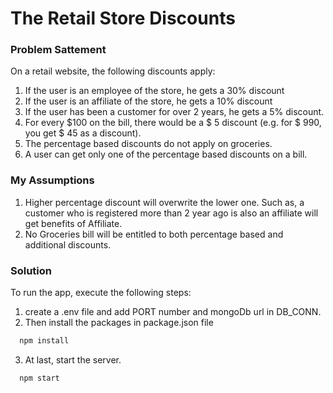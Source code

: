 # The Retail Store Discounts

### Problem Sattement

On a retail website, the following discounts apply:
1. If the user is an employee of the store, he gets a 30% discount
2. If the user is an affiliate of the store, he gets a 10% discount
3. If the user has been a customer for over 2 years, he gets a 5% discount. 
4. For every $100 on the bill, there would be a $ 5 discount (e.g. for $ 990, you get $ 45 as a discount).
5. The percentage based discounts do not apply on groceries.
6. A user can get only one of the percentage based discounts on a bill.

### My Assumptions
1. Higher percentage discount will overwrite the lower one. Such as, a customer who is registered more than 2 year ago is also an affiliate will get benefits of Affiliate.
2. No Groceries bill will be entitled to both percentage based and additional discounts.

### Solution


To run the app, execute the following steps:

1. create a .env file and add PORT number and mongoDb url in DB_CONN.
2. Then install the packages in package.json file
```bash
  npm install
```
3. At last, start the server.
```bash
  npm start
```